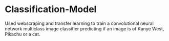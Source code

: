 # Classification-Model
Used webscraping and transfer learning to train a convolutional neural network multiclass image classifier predicting if an image is of Kanye West, Pikachu or a cat. 
